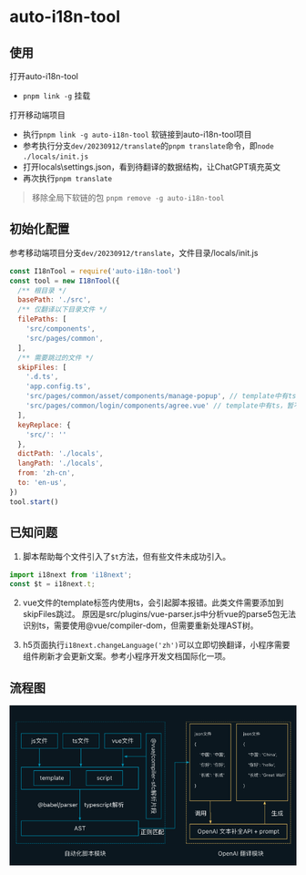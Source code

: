 # auto-i18n-tool

## 使用

打开auto-i18n-tool

- `pnpm link -g` 挂载

打开移动端项目

- 执行`pnpm link -g auto-i18n-tool` 软链接到auto-i18n-tool项目
- 参考执行分支`dev/20230912/translate`的`pnpm translate`命令，即`node ./locals/init.js`
- 打开locals\settings.json，看到待翻译的数据结构，让ChatGPT填充英文
- 再次执行`pnpm translate`

> 移除全局下软链的包 `pnpm remove -g auto-i18n-tool`

## 初始化配置

参考移动端项目分支`dev/20230912/translate`，文件目录/locals/init.js

```js
const I18nTool = require('auto-i18n-tool')
const tool = new I18nTool({
  /** 根目录 */
  basePath: './src',
  /** 仅翻译以下目录文件 */
  filePaths: [
    'src/components',
    'src/pages/common',
  ],
  /** 需要跳过的文件 */
  skipFiles: [
    '.d.ts',
    'app.config.ts',
    'src/pages/common/asset/components/manage-popup', // template中有ts，暂不支持
    'src/pages/common/login/components/agree.vue' // template中有ts，暂不支持
  ],
  keyReplace: {
    'src/': ''
  },
  dictPath: './locals',
  langPath: './locals',
  from: 'zh-cn',
  to: 'en-us',
})
tool.start()
```

## 已知问题

1. 脚本帮助每个文件引入了`$t`方法，但有些文件未成功引入。
```js
import i18next from 'i18next';
const $t = i18next.t;
```

2. vue文件的template标签内使用ts，会引起脚本报错。此类文件需要添加到skipFiles跳过。
原因是src/plugins/vue-parser.js中分析vue的parse5包无法识别ts，需要使用@vue/compiler-dom，但需要重新处理AST树。

3. h5页面执行`i18next.changeLanguage('zh')`可以立即切换翻译，小程序需要组件刷新才会更新文案。参考小程序开发文档国际化一项。

## 流程图

![流程图](./流程图.png)